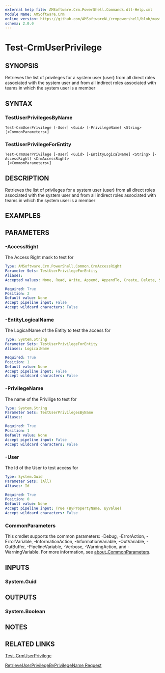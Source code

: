 ```yaml
---
external help file: AMSoftware.Crm.PowerShell.Commands.dll-Help.xml
Module Name: AMSoftware.Crm
online version: https://github.com/AMSoftwareNL/crmpowershell/blob/master/docs/Test-CrmUserPrivilege.md
schema: 2.0.0
---
```


# Test-CrmUserPrivilege

## SYNOPSIS
Retrieves the list of privileges for a system user (user) from all direct roles associated with the system user and from all indirect roles associated with teams in which the system user is a member

## SYNTAX

### TestUserPrivilegesByName
```
Test-CrmUserPrivilege [-User] <Guid> [-PrivilegeName] <String> [<CommonParameters>]
```

### TestUserPrivilegeForEntity
```
Test-CrmUserPrivilege [-User] <Guid> [-EntityLogicalName] <String> [-AccessRight] <CrmAccessRight>
 [<CommonParameters>]
```

## DESCRIPTION
Retrieves the list of privileges for a system user (user) from all direct roles associated with the system user and from all indirect roles associated with teams in which the system user is a member

## EXAMPLES

## PARAMETERS

### -AccessRight
The Access Right mask to test for

```yaml
Type: AMSoftware.Crm.PowerShell.Common.CrmAccessRight
Parameter Sets: TestUserPrivilegeForEntity
Aliases:
Accepted values: None, Read, Write, Append, AppendTo, Create, Delete, Share, Assign

Required: True
Position: 2
Default value: None
Accept pipeline input: False
Accept wildcard characters: False
```

### -EntityLogicalName
The LogicalName of the Entity to test the access for

```yaml
Type: System.String
Parameter Sets: TestUserPrivilegeForEntity
Aliases: LogicalName

Required: True
Position: 1
Default value: None
Accept pipeline input: False
Accept wildcard characters: False
```

### -PrivilegeName
The name of the Privilige to test for

```yaml
Type: System.String
Parameter Sets: TestUserPrivilegesByName
Aliases:

Required: True
Position: 1
Default value: None
Accept pipeline input: False
Accept wildcard characters: False
```

### -User
The Id of the User to test access for

```yaml
Type: System.Guid
Parameter Sets: (All)
Aliases: Id

Required: True
Position: 0
Default value: None
Accept pipeline input: True (ByPropertyName, ByValue)
Accept wildcard characters: False
```

### CommonParameters
This cmdlet supports the common parameters: -Debug, -ErrorAction, -ErrorVariable, -InformationAction, -InformationVariable, -OutVariable, -OutBuffer, -PipelineVariable, -Verbose, -WarningAction, and -WarningVariable. For more information, see [about_CommonParameters](http://go.microsoft.com/fwlink/?LinkID=113216).

## INPUTS

### System.Guid

## OUTPUTS

### System.Boolean

## NOTES

## RELATED LINKS

[Test-CrmUserPrivilege](Test-CrmUserPrivilege.md)

[RetrieveUserPrivilegeByPrivilegeName Request](https://docs.microsoft.com/en-us/dotnet/api/microsoft.crm.sdk.messages.retrieveuserprivilegebyprivilegenamerequest)
